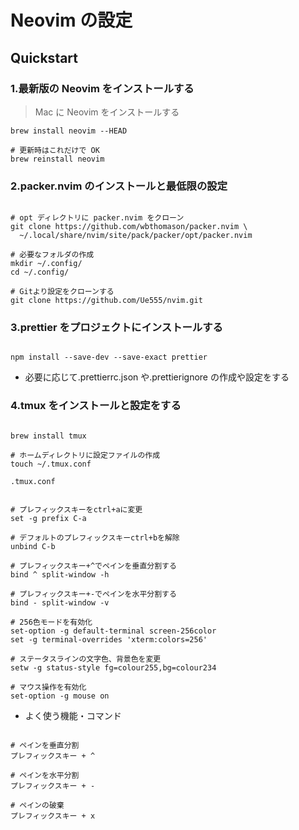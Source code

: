 # Neovim の設定

## Quickstart

### 1.最新版の Neovim をインストールする

> Mac に Neovim をインストールする

```shell
brew install neovim --HEAD

# 更新時はこれだけで OK
brew reinstall neovim
```

### 2.packer.nvim のインストールと最低限の設定

```shell

# opt ディレクトリに packer.nvim をクローン
git clone https://github.com/wbthomason/packer.nvim \
  ~/.local/share/nvim/site/pack/packer/opt/packer.nvim

# 必要なフォルダの作成
mkdir ~/.config/
cd ~/.config/

# Gitより設定をクローンする
git clone https://github.com/Ue555/nvim.git
```

### 3.prettier をプロジェクトにインストールする

```shell

npm install --save-dev --save-exact prettier
```

- 必要に応じて.prettierrc.json や.prettierignore の作成や設定をする

### 4.tmux をインストールと設定をする

```shell

brew install tmux

# ホームディレクトリに設定ファイルの作成
touch ~/.tmux.conf
```

`.tmux.conf`

```shell

# プレフィックスキーをctrl+aに変更
set -g prefix C-a

# デフォルトのプレフィックスキーctrl+bを解除
unbind C-b

# プレフィックスキー+^でペインを垂直分割する
bind ^ split-window -h

# プレフィックスキー+-でペインを水平分割する
bind - split-window -v

# 256色モードを有効化
set-option -g default-terminal screen-256color
set -g terminal-overrides 'xterm:colors=256'

# ステータスラインの文字色、背景色を変更
setw -g status-style fg=colour255,bg=colour234

# マウス操作を有効化
set-option -g mouse on
```

- よく使う機能・コマンド

```shell

# ペインを垂直分割
プレフィックスキー + ^

# ペインを水平分割
プレフィックスキー + -

# ペインの破棄
プレフィックスキー + x
```
